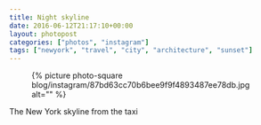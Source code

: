 ```yaml
---
title: Night skyline
date: 2016-06-12T21:17:10+00:00
layout: photopost
categories: ["photos", "instagram"]
tags: ["newyork", "travel", "city", "architecture", "sunset"]
---
```


<figure class="photo photo--square">
  {% picture photo-square blog/instagram/87bd63cc70b6bee9f9f4893487ee78db.jpg alt="" %}
</figure>

The New York skyline from the taxi
